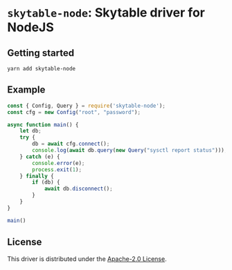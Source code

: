 # `skytable-node`: Skytable driver for NodeJS

## Getting started

```shell
yarn add skytable-node
```

## Example

```js
const { Config, Query } = require('skytable-node');
const cfg = new Config("root", "password");

async function main() {
    let db;
    try {
        db = await cfg.connect();
        console.log(await db.query(new Query("sysctl report status")));
    } catch (e) {
        console.error(e);
        process.exit(1);
    } finally {
        if (db) {
            await db.disconnect();
        }
    }
}

main()
```

## License

This driver is distributed under the [Apache-2.0 License](./LICENSE).
